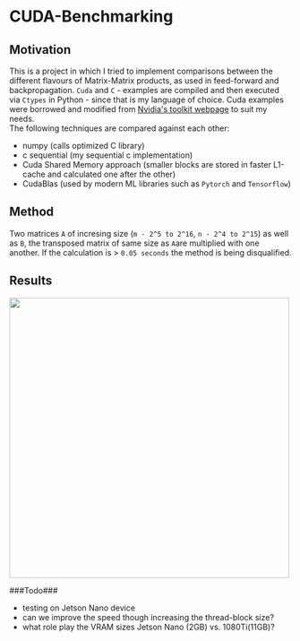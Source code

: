 # CUDA-Benchmarking

## Motivation ##
This is a project in which I tried to implement comparisons between the different flavours of Matrix-Matrix products, as used in feed-forward and backpropagation.
`Cuda` and `C` - examples are compiled and then executed via `Ctypes` in Python - since that is my language of choice.
Cuda examples were borrowed and modified from [Nvidia's toolkit webpage](https://docs.nvidia.com/cuda/cuda-c-programming-guide/index.html) to suit my needs.<br>
The following techniques are compared against each other:

- numpy (calls optimized C library)
- c sequential (my sequential c implementation)
- Cuda Shared Memory approach (smaller blocks are stored in faster L1-cache and calculated one after the other)
- CudaBlas (used by modern ML libraries such as `Pytorch` and `Tensorflow`)

## Method ##
Two matrices `A` of incresing size (`m - 2^5 to 2^16`, `n - 2^4 to 2^15`) as well as `B`, the transposed matrix of same size as `A`are multiplied with one another.
If the calculation is > `0.05 seconds` the method is being disqualified.


## Results ##
<img src="https://i.ibb.co/JpGCVV6/cross-comparison.png" width="500"/>



###Todo###
- testing on Jetson Nano device
- can we improve the speed though increasing the thread-block size?
- what role play the VRAM sizes Jetson Nano (2GB) vs. 1080Ti(11GB)?
